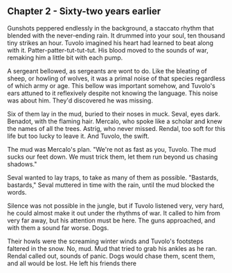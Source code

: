## Chapter 2 - Sixty-two years earlier

Gunshots peppered endlessly in the background, a staccato rhythm that blended
with the never-ending rain. It drummed into your soul, ten thousand tiny strikes
an hour. Tuvolo imagined his heart had learned to beat along with it.
Patter-patter-tut-tut-tut. His blood moved to the sounds of war, remaking him
a little bit with each pump.

A sergeant bellowed, as sergeants are wont to do. Like the bleating of sheep, or
howling of wolves, it was a primal noise of that species regardless of which
army or age. This bellow was important somehow, and Tuvolo's ears attuned to it
reflexively despite not knowing the language. This noise was about him. They'd
discovered he was missing.

Six of them lay in the mud, buried to their noses in muck. Seval, eyes dark.
Benadot, with the flaming hair. Mercalo, who spoke like a scholar and knew the
names of all the trees. Astrig, who never missed. Rendal, too soft for this life
but too lucky to leave it. And Tuvolo, the swift.

The mud was Mercalo's plan. "We're not as fast as you, Tuvolo. The mud sucks our
feet down. We must trick them, let them run beyond us chasing shadows."

Seval wanted to lay traps, to take as many of them as possible. "Bastards,
bastards," Seval muttered in time with the rain, until the mud blocked the
words.

Silence was not possible in the jungle, but if Tuvolo listened very, very hard,
he could almost make it out under the rhythms of war. It called to him from very
far away, but his attention must be here. The guns approached, and with them
a sound far worse. Dogs.

Their howls were the screaming winter winds and Tuvolo's footsteps faltered in
the snow. No, mud. Mud that tried to grab his ankles as he ran. Rendal called
out, sounds of panic. Dogs would chase them, scent them, and all would be lost.
He left his friends there

